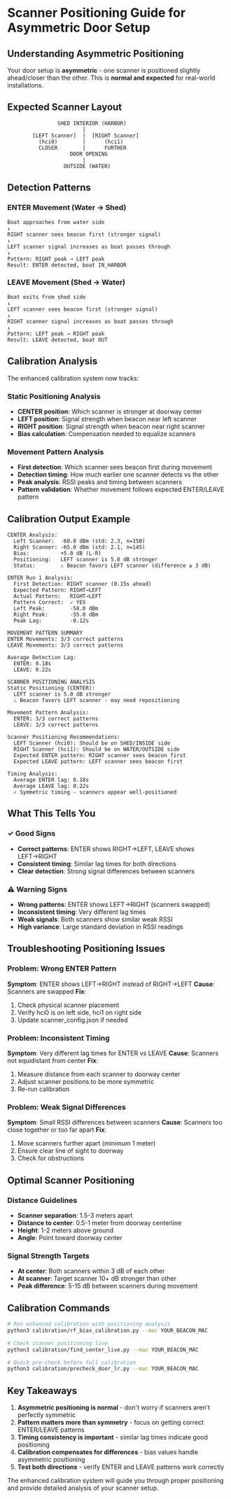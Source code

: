 # Scanner Positioning Guide for Asymmetric Door Setup

## Understanding Asymmetric Positioning

Your door setup is **asymmetric** - one scanner is positioned slightly ahead/closer than the other. This is **normal and expected** for real-world installations.

## Expected Scanner Layout

```
                SHED INTERIOR (HARBOR)
                        |
        [LEFT Scanner]  |  [RIGHT Scanner]
          (hci0)        |      (hci1)
          CLOSER        |      FURTHER
                    DOOR OPENING
                        |
                  OUTSIDE (WATER)
```

## Detection Patterns

### ENTER Movement (Water → Shed)
```
Boat approaches from water side
↓
RIGHT scanner sees beacon first (stronger signal)
↓
LEFT scanner signal increases as boat passes through
↓
Pattern: RIGHT peak → LEFT peak
Result: ENTER detected, boat IN_HARBOR
```

### LEAVE Movement (Shed → Water)
```
Boat exits from shed side
↓
LEFT scanner sees beacon first (stronger signal)
↓
RIGHT scanner signal increases as boat passes through
↓
Pattern: LEFT peak → RIGHT peak
Result: LEAVE detected, boat OUT
```

## Calibration Analysis

The enhanced calibration system now tracks:

### Static Positioning Analysis
- **CENTER position**: Which scanner is stronger at doorway center
- **LEFT position**: Signal strength when beacon near left scanner
- **RIGHT position**: Signal strength when beacon near right scanner
- **Bias calculation**: Compensation needed to equalize scanners

### Movement Pattern Analysis
- **First detection**: Which scanner sees beacon first during movement
- **Detection timing**: How much earlier one scanner detects vs the other
- **Peak analysis**: RSSI peaks and timing between scanners
- **Pattern validation**: Whether movement follows expected ENTER/LEAVE pattern

## Calibration Output Example

```
CENTER Analysis:
  Left Scanner:  -60.0 dBm (std: 2.3, n=150)
  Right Scanner: -65.0 dBm (std: 2.1, n=145)
  Bias:          +5.0 dB (L-R)
  Positioning:   LEFT scanner is 5.0 dB stronger
  Status:        ⚠ Beacon favors LEFT scanner (difference ≥ 3 dB)

ENTER Run 1 Analysis:
  First Detection: RIGHT scanner (0.15s ahead)
  Expected Pattern: RIGHT→LEFT
  Actual Pattern:   RIGHT→LEFT
  Pattern Correct:  ✓ YES
  Left Peak:        -58.0 dBm
  Right Peak:       -55.0 dBm
  Peak Lag:         -0.12s

MOVEMENT PATTERN SUMMARY
ENTER Movements: 3/3 correct patterns
LEAVE Movements: 3/3 correct patterns

Average Detection Lag:
  ENTER: 0.18s
  LEAVE: 0.22s

SCANNER POSITIONING ANALYSIS
Static Positioning (CENTER):
  LEFT scanner is 5.0 dB stronger
  ⚠ Beacon favors LEFT scanner - may need repositioning

Movement Pattern Analysis:
  ENTER: 3/3 correct patterns
  LEAVE: 3/3 correct patterns

Scanner Positioning Recommendations:
  LEFT Scanner (hci0): Should be on SHED/INSIDE side
  RIGHT Scanner (hci1): Should be on WATER/OUTSIDE side
  Expected ENTER pattern: RIGHT scanner sees beacon first
  Expected LEAVE pattern: LEFT scanner sees beacon first

Timing Analysis:
  Average ENTER lag: 0.18s
  Average LEAVE lag: 0.22s
  ✓ Symmetric timing - scanners appear well-positioned
```

## What This Tells You

### ✓ Good Signs
- **Correct patterns**: ENTER shows RIGHT→LEFT, LEAVE shows LEFT→RIGHT
- **Consistent timing**: Similar lag times for both directions
- **Clear detection**: Strong signal differences between scanners

### ⚠ Warning Signs
- **Wrong patterns**: ENTER shows LEFT→RIGHT (scanners swapped)
- **Inconsistent timing**: Very different lag times
- **Weak signals**: Both scanners show similar weak RSSI
- **High variance**: Large standard deviation in RSSI readings

## Troubleshooting Positioning Issues

### Problem: Wrong ENTER Pattern
**Symptom**: ENTER shows LEFT→RIGHT instead of RIGHT→LEFT
**Cause**: Scanners are swapped
**Fix**: 
1. Check physical scanner placement
2. Verify hci0 is on left side, hci1 on right side
3. Update scanner_config.json if needed

### Problem: Inconsistent Timing
**Symptom**: Very different lag times for ENTER vs LEAVE
**Cause**: Scanners not equidistant from center
**Fix**:
1. Measure distance from each scanner to doorway center
2. Adjust scanner positions to be more symmetric
3. Re-run calibration

### Problem: Weak Signal Differences
**Symptom**: Small RSSI differences between scanners
**Cause**: Scanners too close together or too far apart
**Fix**:
1. Move scanners further apart (minimum 1 meter)
2. Ensure clear line of sight to doorway
3. Check for obstructions

## Optimal Scanner Positioning

### Distance Guidelines
- **Scanner separation**: 1.5-3 meters apart
- **Distance to center**: 0.5-1 meter from doorway centerline
- **Height**: 1-2 meters above ground
- **Angle**: Point toward doorway center

### Signal Strength Targets
- **At center**: Both scanners within 3 dB of each other
- **At scanner**: Target scanner 10+ dB stronger than other
- **Peak difference**: 5-15 dB between scanners during movement

## Calibration Commands

```bash
# Run enhanced calibration with positioning analysis
python3 calibration/rf_bias_calibration.py --mac YOUR_BEACON_MAC

# Check scanner positioning live
python3 calibration/find_center_live.py --mac YOUR_BEACON_MAC

# Quick pre-check before full calibration
python3 calibration/precheck_door_lr.py --mac YOUR_BEACON_MAC
```

## Key Takeaways

1. **Asymmetric positioning is normal** - don't worry if scanners aren't perfectly symmetric
2. **Pattern matters more than symmetry** - focus on getting correct ENTER/LEAVE patterns
3. **Timing consistency is important** - similar lag times indicate good positioning
4. **Calibration compensates for differences** - bias values handle asymmetric positioning
5. **Test both directions** - verify ENTER and LEAVE patterns work correctly

The enhanced calibration system will guide you through proper positioning and provide detailed analysis of your scanner setup.



